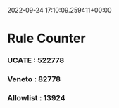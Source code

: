2022-09-24 17:10:09.259411+00:00
# Rule Counter 
 ### UCATE : 522778

 ### Veneto : 82778

 ### Allowlist : 13924